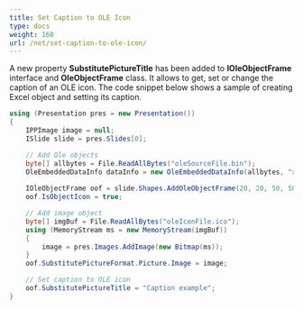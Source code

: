 ```yaml
---
title: Set Caption to OLE Icon
type: docs
weight: 160
url: /net/set-caption-to-ole-icon/
---
```


A new property **SubstitutePictureTitle** has been added to **IOleObjectFrame** interface and **OleObjectFrame** class. It allows to get, set or change the caption of an OLE icon. The code snippet below shows a sample of creating Excel object and setting its caption.

```csharp
using (Presentation pres = new Presentation())
{
    IPPImage image = null;
    ISlide slide = pres.Slides[0];

    // Add Ole objects
    byte[] allbytes = File.ReadAllBytes("oleSourceFile.bin");
    OleEmbeddedDataInfo dataInfo = new OleEmbeddedDataInfo(allbytes, "xls");
    
    IOleObjectFrame oof = slide.Shapes.AddOleObjectFrame(20, 20, 50, 50, dataInfo);
    oof.IsObjectIcon = true;

    // Add image object
    byte[] imgBuf = File.ReadAllBytes("oleIconFile.ico");
    using (MemoryStream ms = new MemoryStream(imgBuf))
    {
        image = pres.Images.AddImage(new Bitmap(ms));
    }
    oof.SubstitutePictureFormat.Picture.Image = image;

    // Set caption to OLE icon
    oof.SubstitutePictureTitle = "Caption example";
}
```


